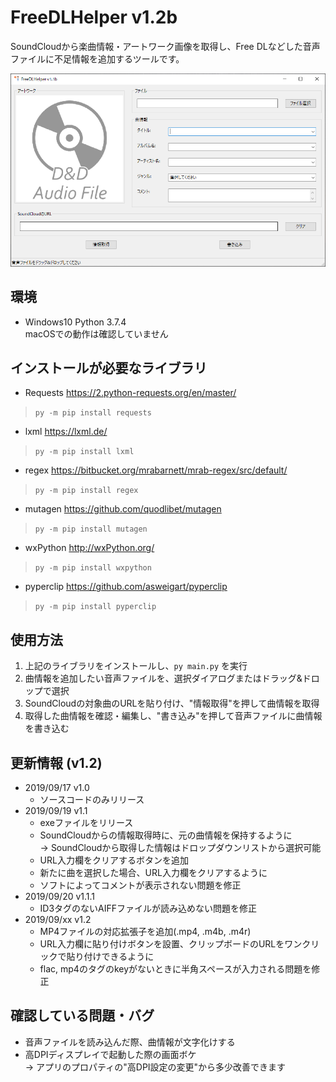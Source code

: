 # FreeDLHelper v1.2b
SoundCloudから楽曲情報・アートワーク画像を取得し、Free DLなどした音声ファイルに不足情報を追加するツールです。

<img src='Resources/fdh_window.png' alt='画面'>


## 環境
- Windows10 Python 3.7.4 \
macOSでの動作は確認していません

## インストールが必要なライブラリ
- Requests https://2.python-requests.org/en/master/
> `py -m pip install requests`
- lxml https://lxml.de/
> `py -m pip install lxml`
- regex https://bitbucket.org/mrabarnett/mrab-regex/src/default/
> `py -m pip install regex`
- mutagen https://github.com/quodlibet/mutagen
> `py -m pip install mutagen`
- wxPython http://wxPython.org/
> `py -m pip install wxpython`
- pyperclip https://github.com/asweigart/pyperclip
> `py -m pip install pyperclip`

## 使用方法
1. 上記のライブラリをインストールし、`py main.py` を実行
2. 曲情報を追加したい音声ファイルを、選択ダイアログまたはドラッグ&ドロップで選択
3. SoundCloudの対象曲のURLを貼り付け、"情報取得"を押して曲情報を取得
4. 取得した曲情報を確認・編集し、"書き込み"を押して音声ファイルに曲情報を書き込む

## 更新情報 (v1.2)
- 2019/09/17 v1.0
    - ソースコードのみリリース
- 2019/09/19 v1.1
    - exeファイルをリリース
    - SoundCloudからの情報取得時に、元の曲情報を保持するように \
    -> SoundCloudから取得した情報はドロップダウンリストから選択可能
    - URL入力欄をクリアするボタンを追加
    - 新たに曲を選択した場合、URL入力欄をクリアするように
    - ソフトによってコメントが表示されない問題を修正
- 2019/09/20 v1.1.1
    - ID3タグのないAIFFファイルが読み込めない問題を修正
- 2019/09/xx v1.2
    - MP4ファイルの対応拡張子を追加(.mp4, .m4b, .m4r)
    - URL入力欄に貼り付けボタンを設置、クリップボードのURLをワンクリックで貼り付けできるように
    - flac, mp4のタグのkeyがないときに半角スペースが入力される問題を修正

## 確認している問題・バグ
- 音声ファイルを読み込んだ際、曲情報が文字化けする
- 高DPIディスプレイで起動した際の画面ボケ \
-> アプリのプロパティの"高DPI設定の変更"から多少改善できます